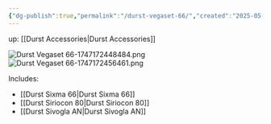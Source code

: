```yaml
---
{"dg-publish":true,"permalink":"/durst-vegaset-66/","created":"2025-05-13T23:38:14.012+02:00"}
---
```


up: [[Durst Accessories\|Durst Accessories]]

![Durst Vegaset 66-1747172448484.png](/img/user/Assets/Durst%20Vegaset%2066-1747172448484.png)
![Durst Vegaset 66-1747172456461.png](/img/user/Assets/Durst%20Vegaset%2066-1747172456461.png)

Includes:
- [[Durst Sixma 66\|Durst Sixma 66]]
- [[Durst Siriocon 80\|Durst Siriocon 80]]
- [[Durst Sivogla AN\|Durst Sivogla AN]]
